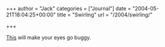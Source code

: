+++
author = "Jack"
categories = ["Journal"]
date = "2004-05-21T18:04:25+00:00"
title = "Swirling"
url = "/2004/swirling/"

+++

[This][1] will make your eyes go buggy.

 [1]: http://www.zongrila.net/swirl.htm